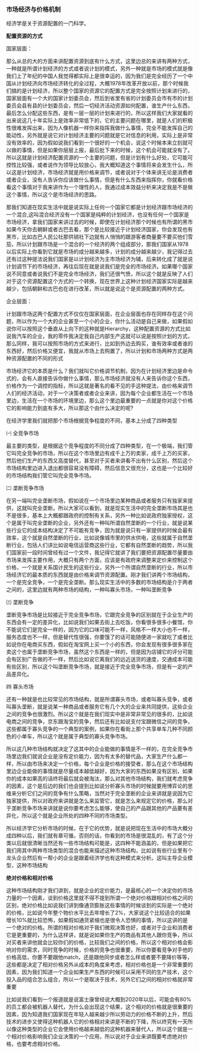 ### 市场经济与价格机制

经济学是关于资源配置的一门科学。

**配置资源的方式**

国家层面：

那么从总的大的方面来讲配置资源到底有什么方式，这里边总的来讲有两种方式，一种就是所谓计划经济的方式或者说计划的模式，另外一种就是市场的模式就是像我们上了年纪的中国人我觉得都实际上是很幸运的，因为我们是完全经历了一个中国从计划经济向市场经济转化的全过程，大概1978年改革开放以前，那个时候我们搞的是计划经济，所以整个国家的资源它的配置方式是完全按照计划来进行的，国家层面有一个大的国家计划委员会，然后到省里有省的计划委员会市有市的计划委员会县有县的计划委员会，然后一切经济活动资源如何配置，谁生产什么东西，最后怎么分配这些东西，是有一层一层的计划来进行的，所以这样我们大家就看的出来说这几十年实际上是效率非常低下的，它的主要问题在哪里，就是人们的积极性很难发挥出来，因为人像机器一样你来指挥我做什么事情，完全不能发挥自己的能动性，另外就是说它对计划经济主要的问题就是它对信息的利用，实际上是非常没有效率的，因为假如说我们看到一个很好的一个机会，说这个时候本来立刻就可以做的事情，但是如果你层层上报，最后批下来的时候，这个机会可能就没有了。所以这就是计划经济配置资源的一个主要的问题，但是计划有什么好处，它可能可控性比较强，或者说作为领导比较放心，我大概知道这个事情将来会发生什么，所以这是计划经济，市场经济就是用价格来调节，或者说对于个体来讲无论是消费者或者企业，没有人告诉你应该做什么事情，但是有什么东西来指挥你，你就看价格看这个事情对于我来讲作为一个理性的人，我通过成本效益分析来决定我是不是做这个事情，所以这个是市场经济的思路。

那我们知道在现实生活中就是说实际上任何一个国家它都是计划经济跟市场经济的一个混合,这叫混合经济没有一个国家是纯粹的计划经济，也没有任何一个国家是市场经济，拿我们国家来讲过去的时候，即使在计划经济那个时候也有所谓的黑市如果今天你去朝鲜或者古巴去看，那个是比较接近于计划经济国家，你会发现也有黑市，比如古巴人民公社那供销社下边就有人悄悄的跟游客者商量要不要买他们雪茄，所以计划跟市场是一个混合的一个经济的两个组成部分，那我们国家从1978以后实际上你看到它就是市场的成分越来越多，计划的成分越来越少，我记得过去还有过这种提法说我们国家是以计划经济为主市场经济为辅，后来转化成了就是说计划调节下的市场经济，再往后现在就是说我们是完全的市场经济。如果哪个国家说不同意或者说我们不是完全市场经济，我们还很气愤，所以这个就是反映了人们对于这个资源配置这个方式的一个转换，现在世界上这种计划经济国家实际是越来越少，包括朝鲜和古巴也在进行改革，所以就是说这个是资源配置的两种方式。

企业层面：

计划跟市场这两个配置方式不仅仅在国家层面，在企业层面也存在同样存在这个问题，所以作为一个大的企业甚至一个小的企业，你什么活动是自己来做，如果假如说你可以按照这个垂直从上向下的这种就是Hierarchy，这种配置资源的方式比如说我汽车的企业，我的零件我决定我自己内部生产这就可以说是按照计划的方式，那么同样，我可以按照市场的方式来进行，比如到外边去购买，谁有效率或者谁的东西好，然后价格又便宜，我就从市场上去购置了，所以计划和市场两种方式是两种资源配置的不同的形式

市场经济它的本质是什么？我们就叫它价格调节机制，因为在计划经济里边是命令式的，会有人直接告诉你做什么事情，那么市场经济就没有人来告诉你这个东西，价格作为一个调控的指标，所以这就是著名的看不见的手这种提法，由价格来调节人们的经济活动，对于一个决策者或者企业来讲，因为每个企业都生活在一个市场里边，生活在一个市场的环境里边，那么这个里边最重要的一点就是你对这个价格它的影响能力到底有多大，所以那这个由什么决定的呢? 

在经济学里我们就把那个市场根据竞争程度的不同，基本上分成了四种类型

㈠ 全竞争市场

最主要的类型，是根据这个竞争程度的不同分成了四种类型，在一个极端，我们管它叫完全竞争的市场，所以在这个市场里边有成千上万的卖家，成千上万的买家，然后他们生产的东西又高度替代，甚至对于买者来讲看不出有什么区别，然后这个市场结构里边进入退出都很容易没有障碍，然后信息又很充分，这也是一个比较好的市场结构我们管它叫完全竞争市场。

㈡ 垄断竞争市场

在另一端叫完全垄断市场，假如说在一个市场里边某种商品或者服务只有独家来提供，这就叫完全垄断。所以大家可以看到，就是现实生活中的完全垄断市场其是也不是很多，基本上大概都跟政府的控制有关系，另外一种比如说政府独家授权，这个是属于叫完全垄断的企业，另外还有一种叫所谓自然垄断的一个行业，就是说某些行业它的成本结构决定了不可能有竞争，因为就是说只有一家提供的时候会最有效率，这个就是自然垄断的行业，比如说像城市里的供水供电，这些就属于自然垄断行业，包括人们讲比如说电信运营商这些行业，它都有自然垄断的趋势，所以我们国家前一段时间曾经有过一个文件，我记得它就讲了我们要把资源配置尽量要由市场来发挥主要作用，大概只有两个方面，应该是有政府来调整来定价来控制这个价格，一个就是关系国计民生的这些行业，另外一个所谓自然垄断的行业，所以市场经济它的最本质的东西就是由价格来调节资源配置。刚才我们讲两个市场结构，一个是完全竞争，一个是完全垄断。那么现实生活中的多数的市场结构是介于两者之间的，这里边就有两种市场的结构，一种叫寡头市场，一种叫垄断竞争

㈢ 垄断竞争

垄断竞争市场是比较接近于完全竞争市场，它跟完全竞争的区别就在于企业生产的东西会有一定的差异化，比如说我们如果去街上去吃饭，你看很多很多小餐馆，你不能说它们是完全一样的，因为它的口味可能不一样，风格不一样大小也不一样，服务态度也不一样，但是替代性很强，你要饿了的话可能随便进一家就吃了或者比如说你在电商买东西，假如在淘宝网上买一个小的东西，你会发现有很多很多家在卖这个也属于垄断竞争市场，虽然这个东西是一样的，但是因为店铺它的评分可能会有区别广告做的不一样，然后比如说它离我们的远近送货的速度，交通成本可能有些区别，所以这个叫垄断竞争市场，就是接近于完全竞争市场，但是有一定的产品差异化。

㈣ 寡头市场

还有一种就是也比较常见的市场结构，就是所谓寡头市场，或者叫寡头竞争，或者叫寡头垄断，就是说某一种商品或者服务它有几个大的企业来共同提供，这些企业之间的竞争也很激烈。所以这个就是在我们现实中是非常非常见的很多的，比如说电商之间的竞争，京东跟淘宝的竞争，然后还有比如说支付宝跟微信之间的竞争，这些都属于寡头竞争的一个典型的案例，如果你在看街上那个共享单车几种不同颜色的小单车，所以这个就是属于典型的寡头竞争市场。

所以这几种市场结构就决定了这其中的企业能做的事情是不一样的，在完全竞争市场里边我们就说企业是没有定价能力，因为有太多的替代品，大家生产什么都一样，所以由市场来决定一个价格，每个企业是价格的接受者，那么在这个市场结构里边企业能做的事情就是尽量成本越低越好，因为大家的东西如果没有区别，如果你的成本如果高的话终将最后就会被淘汰，那么对其他市场结构，我们就考虑竞争的因素，这个是后边的我们也会提到比如说分析寡头市场的时候就要用博弈论的思维来分析它们之间的竞争有什么策略，当然对于完全垄断的企业来讲就是说因为它独家提供，所以对政府来讲就是怎么来监管它，就是怎么来规定它的价格，那么对于垄断竞争市场来讲就是说你要考虑怎么能够，使自己的产品跟其他的产品要有差异化，所以这个就是企业所处的四种不同的市场类型。

所以经济学它分析市场的时候，在于它的优势，就是说把现在生活中的市场大概分成四种以后，我们就有章可循，否则的话，你看到的市场是很混乱的，有了这个分类以后就很清晰当然还有一些市场结构可能是，这四种不能涵盖的，但是如果把它我们用其中两种市场类型的混合也能来描述这种市场结构，比如说有些行业里有个龙头企业然后有一帮小的企业是跟着经济学也有这种模式来分析。这叫主导企业模型，这种市场结构

**绝对价格和相对价格**

这种市场结构刚才我们讲到，就是企业的定价能力，是最核心的一个决定你的市场力量的一个因素，谈到价格这里就不得不提到所谓一个绝对价格跟相对价格之间的区别，绝对价格比如说我们讲到像通货膨胀这些事情的时候谈到的实际是一个绝对的价格，比如说今年整个物价水平比去年增长了2%，大家说这个比较适合的如果增长10%就比较恐怖，如果假如通货紧缩也是很令人恐惧的事情，所以这讲的是一个绝对的价格。所谓的相对价格对于我们微观决策也好，或者对于企业和消费者它是更重要的，为什么这样讲，就是说如果你生产的商品有其他人跟你竞争，所以对买者来讲他就会比较你们的价格，比较我们之间的价格，所以这个相对价格会影响对你的需求，同时竞争的时候，价格的竞争也很重要，所以你要看竞争对手他的价格高低，你要不要跟他match，还是跟他同步或者怎么样或者要不要降价等等，这些都是决定了相对价格另外从成本的角度来考虑，相对价格也是一个非常重要的因素，因为我们知道一个企业如果生产东西的时候可以采用不同的生产技术，这个投入品的组合怎么组合，所以一个是取决于技术，另外它们之间的相对价格就非常重要

比如说我们看到一个报道就是说富士康曾经说大概到2020年以后，可能会有80%的员工都会被机器人替代，为什么会出现这个结果，这个相对的价格就是很重要的因素，因为知道我们国家现在年轻人越来越少所以劳动力的价格不断的上升，然后技术的进步又使得这种机器人它的价格相对来讲是不断的下降，所以终究有一天所以像这种类型的企业它会使用价格越来越低的这种机器来替代人，所以这个就是一个相对价格影响我们企业决策的一个应用，所以说对于企业来讲既要考虑绝对价格，也要考虑相对价格。

